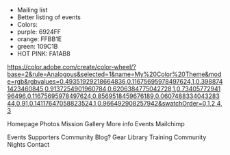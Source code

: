 * Mailing list
* Better listing of events
* Colors:
*   purple: 6924FF
*   orange: FFBB1E
*   green: 109C1B
*   HOT PINK: FA1AB8

https://color.adobe.com/create/color-wheel/?base=2&rule=Analogous&selected=1&name=My%20Color%20Theme&mode=rgb&rgbvalues=0.49351929218664836,0.11675695978497624,1,0.3988741423460845,0.9137254901960784,0.6206384775042728,1,0.7340577294196496,0.11675695978497624,0.8569518459676189,0.060748833404328344,0.91,0.14117647058823524,1,0.966492908257942&swatchOrder=0,1,2,4,3

Homepage
   Photos
   Mission
   Gallery
   More info
   Events
   Mailchimp

Events
Supporters
Community
    Blog?
Gear Library
Training
Community Nights
Contact